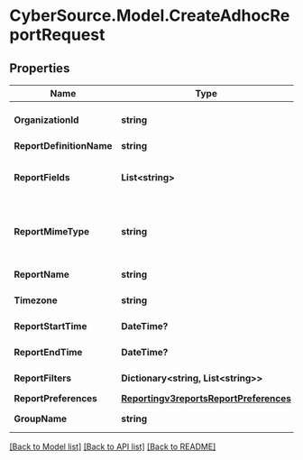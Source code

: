 # CyberSource.Model.CreateAdhocReportRequest
## Properties

Name | Type | Description | Notes
------------ | ------------- | ------------- | -------------
**OrganizationId** | **string** | Valid CyberSource Organization Id | [optional] 
**ReportDefinitionName** | **string** |  | [optional] 
**ReportFields** | **List&lt;string&gt;** | List of fields which needs to get included in a report | [optional] 
**ReportMimeType** | **string** | &#39;Format of the report&#39;                  Valid values: - application/xml - text/csv  | [optional] 
**ReportName** | **string** | Name of the report | [optional] 
**Timezone** | **string** | Timezone of the report | [optional] 
**ReportStartTime** | **DateTime?** | Start time of the report | [optional] 
**ReportEndTime** | **DateTime?** | End time of the report | [optional] 
**ReportFilters** | **Dictionary&lt;string, List&lt;string&gt;&gt;** | List of filters to apply | [optional] 
**ReportPreferences** | [**Reportingv3reportsReportPreferences**](Reportingv3reportsReportPreferences.md) |  | [optional] 
**GroupName** | **string** | Specifies the group name | [optional] 

[[Back to Model list]](../README.md#documentation-for-models) [[Back to API list]](../README.md#documentation-for-api-endpoints) [[Back to README]](../README.md)

